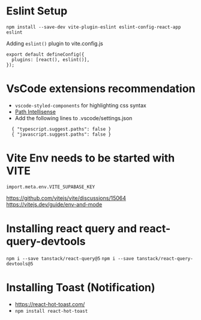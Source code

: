 # Eslint Setup

`npm install --save-dev vite-plugin-eslint eslint-config-react-app eslint`

Adding `eslint()` plugin to vite.config.js

```
export default defineConfig({
  plugins: [react(), eslint()],
});
```

# VsCode extensions recommendation

- `vscode-styled-components` for highlighting css syntax
- [Path Intellisense](https://marketplace.visualstudio.com/items?itemName=christian-kohler.path-intellisense)
- Add the following lines to .vscode/settings.json

```
  { "typescript.suggest.paths": false }
  { "javascript.suggest.paths": false }
```

# Vite Env needs to be started with VITE

`import.meta.env.VITE_SUPABASE_KEY`

https://github.com/vitejs/vite/discussions/15064
https://vitejs.dev/guide/env-and-mode

# Installing react query and react-query-devtools

`npm i --save tanstack/react-query@5`
`npm i --save tanstack/react-query-devtools@5`

# Installing Toast (Notification)

- https://react-hot-toast.com/
- `npm install react-hot-toast`
